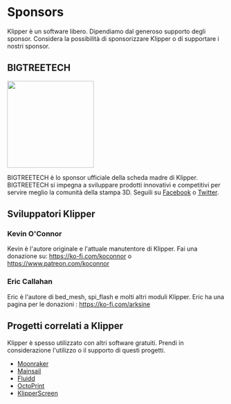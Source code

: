 # Sponsors

Klipper è un software libero. Dipendiamo dal generoso supporto degli sponsor. Considera la possibilità di sponsorizzare Klipper o di supportare i nostri sponsor.

## BIGTREETECH

[<img src="./img/sponsors/BTT_BTT.png" width="200" />](https://bigtree-tech.com/collections/all-products)

BIGTREETECH è lo sponsor ufficiale della scheda madre di Klipper. BIGTREETECH si impegna a sviluppare prodotti innovativi e competitivi per servire meglio la comunità della stampa 3D. Seguili su [Facebook](https://www.facebook.com/BIGTREETECH) o [Twitter](https://twitter.com/BigTreeTech).

## Sviluppatori Klipper

### Kevin O'Connor

Kevin è l'autore originale e l'attuale manutentore di Klipper. Fai una donazione su: <https://ko-fi.com/koconnor> o <https://www.patreon.com/koconnor>

### Eric Callahan

Eric è l'autore di bed_mesh, spi_flash e molti altri moduli Klipper. Eric ha una pagina per le donazioni : <https://ko-fi.com/arksine>

## Progetti correlati a Klipper

Klipper è spesso utilizzato con altri software gratuiti. Prendi in considerazione l'utilizzo o il supporto di questi progetti.

* [Moonraker](https://github.com/Arksine/moonraker)
* [Mainsail](https://github.com/mainsail-crew/mainsail)
* [Fluidd](https://github.com/fluidd-core/fluidd)
* [OctoPrint](https://octoprint.org/)
* [KlipperScreen](https://github.com/jordanruthe/KlipperScreen)
